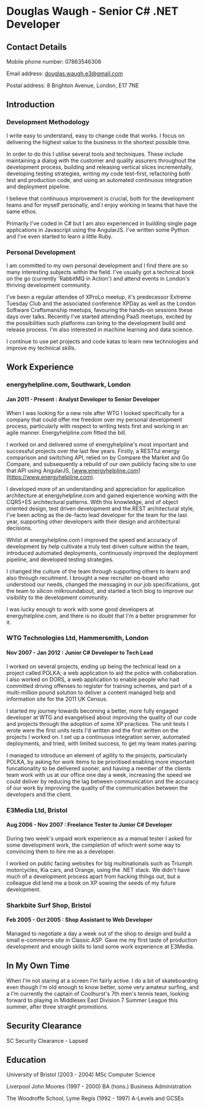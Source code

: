 # Douglas Waugh - Senior C# .NET Developer

## Contact Details

Mobile phone number: 07863546306

Email address: douglas.waugh.e3@gmail.com

Postal address: 8 Brighton Avenue, London, E17 7NE

## Introduction

### Development Methodology

I write easy to understand, easy to change code that works.  I focus on delivering the highest value to the business in the shortest possible time.

In order to do this I utilise several tools and techniques.  These include maintaining a dialog with the customer and quality assurers throughout the development process, building and releasing vertical slices incrementally, developing testing strategies, writing my code test-first, refactoring both test and production code, and using an automated continuous integration and deployment pipeline.

I believe that continuous improvement is crucial, both for the development teams and for myself personally, and I enjoy working in teams that have the same ethos.

Primarily I've coded in C# but I am also experienced in building single page applications in Javascript using the AngularJS.  I've written some Python and I've even started to learn a little Ruby.

### Personal Development

I am committed to my own personal development and I find there are so many interesting subjects within the field.  I've usually got a technical book on the go (currently 'RabbitMQ in Action') and attend events in London's thriving development community.

I've been a regular attendee of XProLo meetup, it's predecessor Extreme Tuesday Club and the associated conference XPDay as well as the London Software Craftsmanship meetups, favouring the hands-on sessions these days over talks.  Recently I've started attending PaaS meetups, excited by the possibilities such platforms can bring to the development build and release process.  I'm also interested in machine learning and data science.

I continue to use pet projects and code katas to learn new technologies and improve my technical skills.

## Work Experience

### energyhelpline.com, Southwark, London

#### Jan 2011 - Present : Analyst Developer to Senior Developer

When I was looking for a new role after WTG I looked specifically for a company that could offer me freedom over my personal development process, particularly with respect to writing tests first and working in an agile manner.  Energyhelpline.com fitted the bill.

I worked on and delivered some of energyhelpline's most important and successful projects over the last few years.  Firstly, a RESTful energy comparison and switching API, relied on by Compare the Market and Go Compare, and subsequently a rebuild of our own publicly facing site to use that API using AngularJS, [www.energyhelpline.com](https://www.energyhelpline.com).

I developed more of an understanding and appreciation for application architecture at energyhelpline.com and gained experience working with the CQRS+ES architectural patterns.  With this knowledge, and of object oriented design, test driven development and the REST architectural style, I've been acting as the de-facto lead developer for the team for the last year, supporting other developers with their design and architectural decisions.

Whilst at energyhelpline.com I improved the speed and accuracy of development by help cultivate a truly test driven culture within the team, introduced automated deployments, continuously improved the deployment pipeline, and developed testing strategies.

I changed the culture of the team through supporting others to learn and also through recuitment.  I brought a new recruiter on-board who understood our needs, changed the messaging in our job specifications, got the team to silicon milkroundabout, and started a tech blog to improve our visibility to the development community.

I was lucky enough to work with some good developers at energyhelpline.com, and there is no doubt that I'm a better programmer for it.

### WTG Technologies Ltd, Hammersmith, London

#### Nov 2007 - Jan 2012 : Junior C# Developer to Tech Lead

I worked on several projects, ending up being the technical lead on a project called POLKA; a web application to aid the police with collaboration.  I also worked on DORS, a web application to enable people who had committed driving offenses to register for training schemes, and part of a multi-million pound solution to deliver a content managed help and information site for the 2011 UK Census.

I started my journey towards becoming a better, more fully engaged developer at WTG and evangelised about improving the quality of our code and projects through the adoption of some XP practices.  The unit tests I wrote were the first units tests I'd written and the first written on the projects I worked on.  I set up a continuous integration server, automated deployments, and tried, with limited success, to get my team mates pairing.

I managed to introduce an element of agility to the projects, particularly POLKA, by asking for work items to be prioritised enabling more important funcationality to be deilvered sooner, and having a member of the clients team work with us at our office one day a week, increasing the speed we could deliver by reducing the lag between communication and the accuracy of our work by improving the quality of the communication between the developers and the client.

### E3Media Ltd, Bristol

#### Aug 2006 - Nov 2007 : Freelance Tester to Junior C# Developer

During two week's unpaid work experience as a manual tester I asked for some development work, the completion of which went some way to convincing them to hire me as a developer.

I worked on public facing websites for big multinationals such as Triumph motorcycles, Kia cars, and Orange, using the .NET stack.  We didn't have much of a development process apart from hacking things out, but a colleague did lend me a book on XP sowing the seeds of my future development.

### Sharkbite Surf Shop, Bristol

#### Feb 2005 - Oct 2005 : Shop Assistant to Web Developer

Managed to negotiate a day a week out of the shop to design and build a small e-commerce site in Classic ASP.  Gave me my first taste of production development and enough skills to land some work experience at E3Media.

## In My Own Time

When I'm not staring at a screen I'm fairly active.  I do a bit of skateboarding even though I'm old enough to know better, some very amateur surfing, and a I'm currently the captain of Coolhurst's 7th men's tennis team, looking forward to playing in Middlesex East Division 7 Summer League this summer, after three straight promotions.

## Security Clearance

SC Security Clearance - Lapsed

## Education

University of Bristol (2003 - 2004) MSc Computer Science

Liverpool John Moores (1997 - 2000) BA (hons.) Business Administration

The Woodroffe School, Lyme Regis (1992 - 1997) A-Levels and GCSEs
